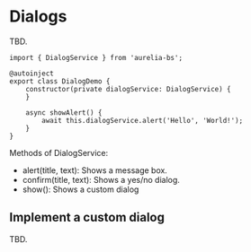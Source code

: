 # Dialogs

TBD.

```
import { DialogService } from 'aurelia-bs';

@autoinject
export class DialogDemo {
    constructor(private dialogService: DialogService) {
    }

    async showAlert() {
        await this.dialogService.alert('Hello', 'World!');
    }
}
```

Methods of DialogService: 

- alert(title, text): Shows a message box. 
- confirm(title, text): Shows a yes/no dialog.
- show(): Shows a custom dialog
  

## Implement a custom dialog

TBD.
